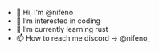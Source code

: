 - 👋 Hi, I’m @nifeno
- 👀 I’m interested in coding
- 🌱 I’m currently learning rust
- 📫 How to reach me discord -> @nifeno_
